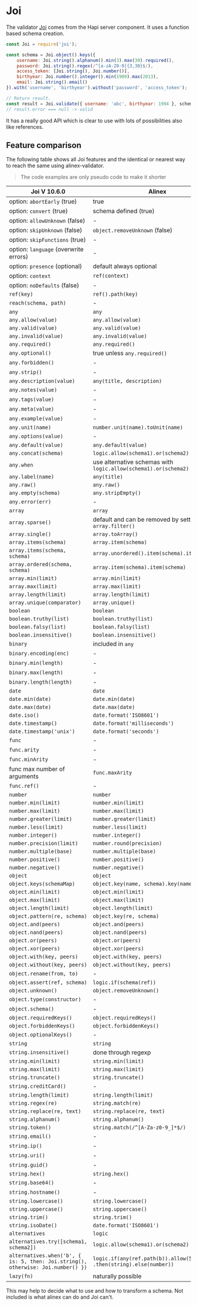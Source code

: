 # Joi

The validator [Joi](https://github.com/hapijs/joi) comes from the Hapi server
component. It uses a function based schema creation.

```js
const Joi = require('joi');

const schema = Joi.object().keys({
    username: Joi.string().alphanum().min(3).max(30).required(),
    password: Joi.string().regex(/^[a-zA-Z0-9]{3,30}$/),
    access_token: [Joi.string(), Joi.number()],
    birthyear: Joi.number().integer().min(1900).max(2013),
    email: Joi.string().email()
}).with('username', 'birthyear').without('password', 'access_token');

// Return result.
const result = Joi.validate({ username: 'abc', birthyear: 1994 }, schema);
// result.error === null -> valid
```

It has a really good API which is clear to use with lots of possibilities also
like references.

## Feature comparison

The following table shows all Joi features and the identical or nearest way to reach the same using
alinex-validator.

> The code examples are only pseudo code to make it shorter

| Joi V 10.6.0 | Alinex |
| --- | ------ |
| option: `abortEarly` (true) | true |
| option: `convert` (true) | schema defined (true) |
| option: `allowUnknown` (false) | - |
| option: `skipUnknown` (false) | `object.removeUnknown` (false) |
| option: `skipFunctions` (true) | - |
| option: `language` (overwrite errors) | - |
| option: `presence` (optional) | default always optional |
| option: `context` | `ref(context)` |
| option: `noDefaults` (false) | - |
| `ref(key)` | `ref().path(key)` |
| `reach(schema, path)` | - |
| `any` | `any` |
| `any.allow(value)` | `any.allow(value)` |
| `any.valid(value)` | `any.valid(value)` |
| `any.invalid(value)` | `any.invalid(value)` |
| `any.required()` | `any.required()` |
| `any.optional()` | true unless `any.required()` |
| `any.forbidden()` | - |
| `any.strip()` | - |
| `any.description(value)` | `any(title, description)` |
| `any.notes(value)` | - |
| `any.tags(value)` | - |
| `any.meta(value)` | - |
| `any.example(value)` | - |
| `any.unit(name)` | `number.unit(name).toUnit(name)` |
| `any.options(value)` | - |
| `any.default(value)` | `any.default(value)` |
| `any.concat(schema)` | `logic.allow(schema1).or(schema2)` |
| `any.when` | use alternative schemas with `logic.allow(schema1).or(schema2)` |
| `any.label(name)` | `any(title)` |
| `any.raw()` | `any.raw()` |
| `any.empty(schema)` | `any.stripEmpty()` |
| `any.error(err)` | - |
| `array` | `array` |
| `array.sparse()` | default and can be removed by setting `array.filter()` |
| `array.single()` | `array.toArray()` |
| `array.items(schema)` | `array.item(schema)` |
| `array.items(schema, schema)` | `array.unordered().item(schema).item(schema)` |
| `array.ordered(schema, schema)` | `array.item(schema).item(schema)` |
| `array.min(limit)` | `array.min(limit)` |
| `array.max(limit)` | `array.max(limit)` |
| `array.length(limit)` | `array.length(limit)` |
| `array.unique(comparator)` | `array.unique()` |
| `boolean` | `boolean` |
| `boolean.truthy(list)` | `boolean.truthy(list)` |
| `boolean.falsy(list)` | `boolean.falsy(list)` |
| `boolean.insensitive()` | `boolean.insensitive()` |
| `binary` | included in `any` |
| `binary.encoding(enc)` | - |
| `binary.min(length)` | - |
| `binary.max(length)` | - |
| `binary.length(length)` | - |
| `date` | `date` |
| `date.min(date)` | `date.min(date)` |
| `date.max(date)` | `date.max(date)` |
| `date.iso()` | `date.format('ISO8601')` |
| `date.timestamp()` | `date.format('milliseconds')` |
| `date.timestamp('unix')` | `date.format('seconds')` |
| `func` | - |
| `func.arity` | - |
| `func.minArity` | - |
| func max number of arguments | `func.maxArity` | - |
| `func.ref()` | - |
| `number` | `number` |
| `number.min(limit)` | `number.min(limit)` |
| `number.max(limit)` | `number.max(limit)` |
| `number.greater(limit)` | `number.greater(limit)` |
| `number.less(limit)` | `number.less(limit)` |
| `number.integer()` | `number.integer()` |
| `number.precision(limit)` | `number.round(precision)` |
| `number.multiple(base)` | `number.multiple(base)` |
| `number.positive()` | `number.positive()` |
| `number.negative()` | `number.negative()` |
| `object` | `object` |
| `object.keys(schemaMap)` | `object.key(name, schema).key(name, schema)` |
| `object.min(limit)` | `object.min(limit)` |
| `object.max(limit)` | `object.max(limit)` |
| `object.length(limit)` | `object.length(limit)` |
| `object.pattern(re, schema)` | `object.key(re, schema)` |
| `object.and(peers)` | `object.and(peers)` |
| `object.nand(peers)` | `object.nand(peers)` |
| `object.or(peers)` | `object.or(peers)` |
| `object.xor(peers)` | `object.xor(peers)` |
| `object.with(key, peers)` | `object.with(key, peers)` |
| `object.without(key, peers)` | `object.without(key, peers)` |
| `object.rename(from, to)` | - |
| `object.assert(ref, schema)` | `logic.if(schema(ref))` |
| `object.unknown()` | `object.removeUnknown()` |
| `object.type(constructor)` | - |
| `object.schema()` | - |
| `object.requiredKeys()` | `object.requiredKeys()` |
| `object.forbiddenKeys()` | `object.forbiddenKeys()` |
| `object.optionalKeys()` | - |
| `string` | `string` |
| `string.insensitive()` | done through regexp |
| `string.min(limit)` | `string.min(limit)` |
| `string.max(limit)` | `string.max(limit)` |
| `string.truncate()` | `string.truncate()` |
| `string.creditCard()` | - |
| `string.length(limit)` | `string.length(limit)` |
| `string.regex(re)` | `string.match(re)` |
| `string.replace(re, text)` | `string.replace(re, text)` |
| `string.alphanum()` | `string.alphanum()` |
| `string.token()` | `string.match(/^[A-Za-z0-9_]*$/)` |
| `string.email()` | - |
| `string.ip()` | - |
| `string.uri()` | - |
| `string.guid()` | - |
| `string.hex()` | `string.hex()` |
| `string.base64()` | - |
| `string.hostname()` | - |
| `string.lowercase()` | `string.lowercase()` |
| `string.uppercase()` | `string.uppercase()` |
| `string.trim()` | `string.trim()` |
| `string.isoDate()` | `date.format('ISO8601')` |
| `alternatives` | `logic` |
| `alternatives.try([schema1, schema2])` | `logic.allow(schema1).or(schema2)` |
| `alternatives.when('b', { is: 5, then: Joi.string(), otherwise: Joi.number() })` | `logic.if(any(ref.path(b)).allow(5)) .then(string).else(number))` |
| `lazy(fn)` | naturally possible |

This may help to decide what to use and how to transform a schema. Not included is what alinex
can do and Joi can't.
